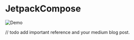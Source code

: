 # JetpackCompose

![Demo](https://github.com/mwshubham/JetpackCompose/blob/master/Demo3.gif)

// todo add important reference and your medium blog post.